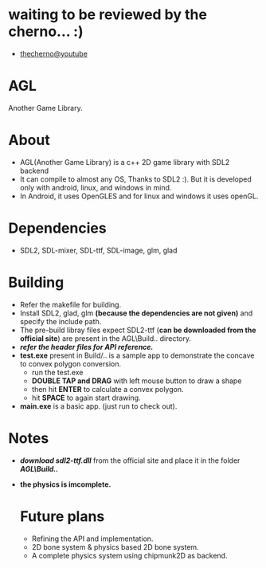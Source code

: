 # waiting to be reviewed by the cherno... :)
- [thecherno@youtube](https://www.youtube.com/@TheCherno)
# AGL
Another Game Library.

# About
- AGL(Another Game Library) is a c++ 2D game library with SDL2 backend
- It can compile to almost any OS, Thanks to SDL2 :). But it is developed only with android, linux, and windows in mind.
- In Android, it uses OpenGLES and for linux and windows it uses openGL.

# Dependencies
- SDL2, SDL-mixer, SDL-ttf, SDL-image, glm, glad

# Building
- Refer the makefile for building.
- Install SDL2, glad, glm **(because the dependencies are not given)** and specify the include path.
- The pre-build libray files expect SDL2-ttf (**can be downloaded from the official site**) are present in the AGL\Build\.. directory.
- ***refer the header files for API reference.***
- **test.exe** present in Build/.. is a sample app to demonstrate the concave to convex polygon conversion.
    - run the test.exe
    - **DOUBLE TAP and DRAG** with left mouse button to draw a shape
    - then hit **ENTER** to calculate a convex polygon.
    - hit **SPACE** to again start drawing.
- **main.exe** is a basic app. (just run to check out).

# Notes
- ***download sdl2-ttf.dll*** from the official site and place it in the folder ***AGL\Build\..***
- **the physics is imcomplete.**

  # Future plans
  - Refining the API and implementation.
  - 2D bone system & physics based 2D bone system.
  - A complete physics system using chipmunk2D as backend.
